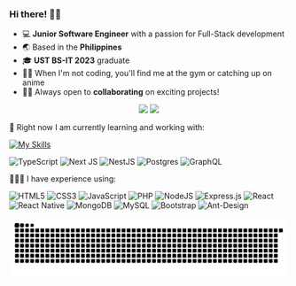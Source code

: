 ### Hi there! 👋🏻

- 💻 **Junior Software Engineer** with a passion for Full-Stack development
- 🌏 Based in the **Philippines**
- 🎓 **UST BS-IT 2023** graduate
- 💪🏻 When I'm not coding, you'll find me at the gym or catching up on anime
- 🤝🏻 Always open to **collaborating** on exciting projects!

<p align="center">
  <img height=200 src="https://github-readme-stats-jacob.vercel.app/api?username=franc1sjacob&show_icons=true&theme=transparent&count_private=true" />
  <img height=200 src="https://streak-stats.demolab.com?user=franc1sjacob&theme=transparent&exclude_days=Sun%2CSat&card_width=325&hide_current_streak=true" />
</p>

🌿 Right now I am currently learning and working with:

[![My Skills](https://skillicons.dev/icons?i=ts,nextjs,nestjs,postgres,graphql&perline=4)](https://skillicons.dev)

![TypeScript](https://img.shields.io/badge/typescript-%23007ACC.svg?style=for-the-badge&logo=typescript&logoColor=white)
![Next JS](https://img.shields.io/badge/Next-black?style=for-the-badge&logo=next.js&logoColor=white)
![NestJS](https://img.shields.io/badge/nestjs-%23E0234E.svg?style=for-the-badge&logo=nestjs&logoColor=white)
![Postgres](https://img.shields.io/badge/postgres-%23316192.svg?style=for-the-badge&logo=postgresql&logoColor=white)
![GraphQL](https://img.shields.io/badge/-GraphQL-E10098?style=for-the-badge&logo=graphql&logoColor=white)

🧑🏻‍💻 I have experience using:

![HTML5](https://img.shields.io/badge/html5-%23E34F26.svg?style=for-the-badge&logo=html5&logoColor=white)
![CSS3](https://img.shields.io/badge/css3-%231572B6.svg?style=for-the-badge&logo=css3&logoColor=white)
![JavaScript](https://img.shields.io/badge/javascript-%23323330.svg?style=for-the-badge&logo=javascript&logoColor=%23F7DF1E)
![PHP](https://img.shields.io/badge/php-%23777BB4.svg?style=for-the-badge&logo=php&logoColor=white)
![NodeJS](https://img.shields.io/badge/node.js-6DA55F?style=for-the-badge&logo=node.js&logoColor=white)
![Express.js](https://img.shields.io/badge/express.js-%23404d59.svg?style=for-the-badge&logo=express&logoColor=%2361DAFB)
![React](https://img.shields.io/badge/react-%2320232a.svg?style=for-the-badge&logo=react&logoColor=%2361DAFB)
![React Native](https://img.shields.io/badge/react_native-%2320232a.svg?style=for-the-badge&logo=react&logoColor=%2361DAFB)
![MongoDB](https://img.shields.io/badge/MongoDB-%234ea94b.svg?style=for-the-badge&logo=mongodb&logoColor=white)
![MySQL](https://img.shields.io/badge/mysql-%2300f.svg?style=for-the-badge&logo=mysql&logoColor=white)
![Bootstrap](https://img.shields.io/badge/bootstrap-%238511FA.svg?style=for-the-badge&logo=bootstrap&logoColor=white)
![Ant-Design](https://img.shields.io/badge/-AntDesign-%230170FE?style=for-the-badge&logo=ant-design&logoColor=white)

![snake gif](https://github.com/franc1sjacob/franc1sjacob/blob/output/github-contribution-grid-snake-dark.svg)



